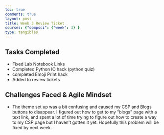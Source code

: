 ```yaml
---
toc: true
comments: true
layout: post
title: Week 3 Review Ticket
courses: {"compsci": {"week": 3} }
type: tangibles
---
```


## Tasks Completed
- Fixed Lab Notebook Links
- Completed Python IO hack (python quiz)
- completed Emoji Print hack
- Added to review tickets

## Challenges Faced & Agile Mindset
- The theme set up was a bit confusing and caused my CSP and Blogs buttons to disappear. I figured out how to get to my "blogs" page with a text link, and spent a lot of time trying to figure out how to create a way to my CSP page but I haven't gotten it yet. Hopefully this problem will be fixed by next week.